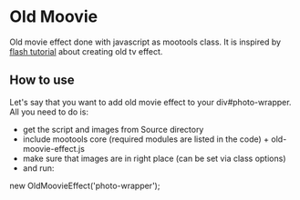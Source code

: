 Old Moovie
===========

Old movie effect done with javascript as mootools class. It is inspired by [flash tutorial](http://www.republicofcode.com/tutorials/flash/old_grain/) about creating old tv effect. 

How to use
----------

Let's say that you want to add old movie effect to your div#photo-wrapper. All you need to do is:
- get the script and images from Source directory
- include mootools core (required modules are listed in the code) + old-moovie-effect.js
- make sure that images are in right place (can be set via class options) 
- and run:

new OldMoovieEffect('photo-wrapper'); 

